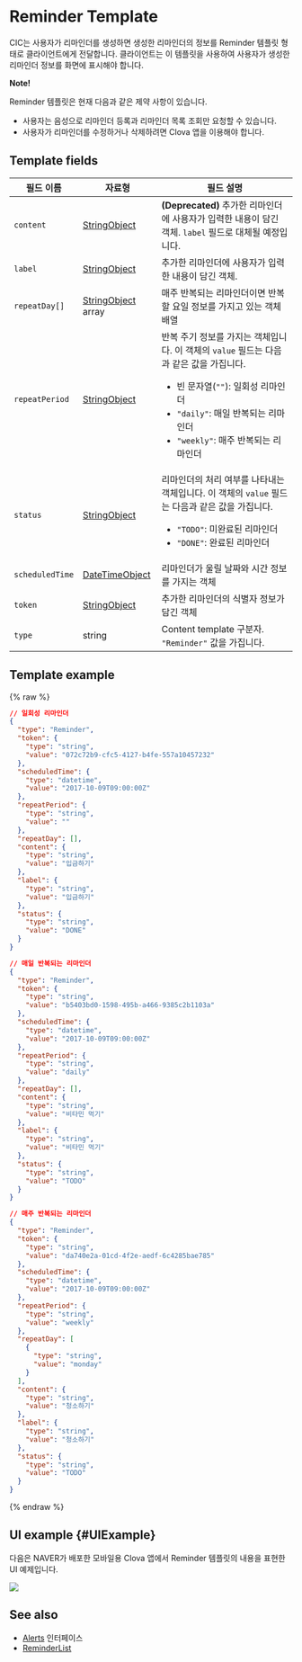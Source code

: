 # Reminder Template
CIC는 사용자가 리마인더를 생성하면 생성한 리마인더의 정보를 Reminder 템플릿 형태로 클라이언트에게 전달합니다. 클라이언트는 이 템플릿을 사용하여 사용자가 생성한 리마인더 정보를 화면에 표시해야 합니다.

<div class="note">
<p><strong>Note!</strong></p>
<p>Reminder 템플릿은 현재 다음과 같은 제약 사항이 있습니다.</p>
<ul>
  <li>사용자는 음성으로 리마인더 등록과 리마인더 목록 조회만 요청할 수 있습니다.</li>
  <li>사용자가 리마인더를 수정하거나 삭제하려면 Clova 앱을 이용해야 합니다.</li>
</ul>
</div>

## Template fields

| 필드 이름       | 자료형    | 필드 설명                     |
|---------------|---------|-----------------------------|
| `content`       | [StringObject](/CIC/References/ContentTemplates/Shared_Objects.md#StringObject)     | **(Deprecated)** 추가한 리마인더에 사용자가 입력한 내용이 담긴 객체. `label` 필드로 대체될 예정입니다. |
| `label`         | [StringObject](/CIC/References/ContentTemplates/Shared_Objects.md#StringObject)     | 추가한 리마인더에 사용자가 입력한 내용이 담긴 객체. |
| `repeatDay[]`     | [StringObject](/CIC/References/ContentTemplates/Shared_Objects.md#StringObject) array | 매주 반복되는 리마인더이면 반복할 요일 정보를 가지고 있는 객체 배열 |
| `repeatPeriod`  | [StringObject](/CIC/References/ContentTemplates/Shared_Objects.md#StringObject)     | 반복 주기 정보를 가지는 객체입니다. 이 객체의 `value` 필드는 다음과 같은 값을 가집니다. <ul><li>빈 문자열(<code>""</code>): 일회성 리마인더</li><li><code>"daily"</code>: 매일 반복되는 리마인더</li><li><code>"weekly"</code>: 매주 반복되는 리마인더</li></ul> |
| `status`        | [StringObject](/CIC/References/ContentTemplates/Shared_Objects.md#StringObject)     | 리마인더의 처리 여부를 나타내는 객체입니다. 이 객체의 `value` 필드는 다음과 같은 값을 가집니다. <ul><li><code>"TODO"</code>: 미완료된 리마인더</li><li><code>"DONE"</code>: 완료된 리마인더</li></ul> |
| `scheduledTime` | [DateTimeObject](/CIC/References/ContentTemplates/Shared_Objects.md#DateTimeObject) | 리마인더가 울릴 날짜와 시간 정보를 가지는 객체      |
| `token`         | [StringObject](/CIC/References/ContentTemplates/Shared_Objects.md#StringObject)     | 추가한 리마인더의 식별자 정보가 담긴 객체  |
| `type`          | string                                                                              | Content template 구분자. `"Reminder"` 값을 가집니다.  |

## Template example

{% raw %}

```json
// 일회성 리마인더
{
  "type": "Reminder",
  "token": {
    "type": "string",
    "value": "072c72b9-cfc5-4127-b4fe-557a10457232"
  },
  "scheduledTime": {
    "type": "datetime",
    "value": "2017-10-09T09:00:00Z"
  },
  "repeatPeriod": {
    "type": "string",
    "value": ""
  },
  "repeatDay": [],
  "content": {
    "type": "string",
    "value": "입금하기"
  },
  "label": {
    "type": "string",
    "value": "입금하기"
  },
  "status": {
    "type": "string",
    "value": "DONE"
  }
}

// 매일 반복되는 리마인더
{
  "type": "Reminder",
  "token": {
    "type": "string",
    "value": "b5403bd0-1598-495b-a466-9385c2b1103a"
  },
  "scheduledTime": {
    "type": "datetime",
    "value": "2017-10-09T09:00:00Z"
  },
  "repeatPeriod": {
    "type": "string",
    "value": "daily"
  },
  "repeatDay": [],
  "content": {
    "type": "string",
    "value": "비타민 먹기"
  },
  "label": {
    "type": "string",
    "value": "비타민 먹기"
  },
  "status": {
    "type": "string",
    "value": "TODO"
  }
}

// 매주 반복되는 리마인더
{
  "type": "Reminder",
  "token": {
    "type": "string",
    "value": "da740e2a-01cd-4f2e-aedf-6c4285bae785"
  },
  "scheduledTime": {
    "type": "datetime",
    "value": "2017-10-09T09:00:00Z"
  },
  "repeatPeriod": {
    "type": "string",
    "value": "weekly"
  },
  "repeatDay": [
    {
      "type": "string",
      "value": "monday"
    }
  ],
  "content": {
    "type": "string",
    "value": "청소하기"
  },
  "label": {
    "type": "string",
    "value": "청소하기"
  },
  "status": {
    "type": "string",
    "value": "TODO"
  }
}
```

{% endraw %}

## UI example {#UIExample}

다음은 NAVER가 배포한 모바일용 Clova 앱에서 Reminder 템플릿의 내용을 표현한 UI 예제입니다.

![](/CIC/Resources/Images/Content_Template-Reminder.png)

## See also
* [Alerts](/CIC/References/CICInterface/Alerts.md) 인터페이스
* [ReminderList](/CIC/References/ContentTemplates/ReminderList.md)
